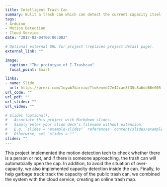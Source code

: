 ```yaml
---
title: Intelligent Trash Can
summary: Bulit a trash can which can detect the current capacity itself.
tags:
- Arduino
- Motion Detection
- Cloud Service
date: "2017-03-04T00:00:00Z"

# Optional external URL for project (replaces project detail page).
external_link: ""

image:
  caption: "The prototype of I-Trashcan"
  focal_point: Smart

links:
- name: Slide
  url: https://prezi.com/1oywb7darviw/?token=d27e42cae8f35c8a6dd66e005fbd82519b6c2a453effe85a1ef79e02d08c3bda
url_code: ""
url_pdf: ""
url_slides: ""
url_video: ""

# Slides (optional).
#   Associate this project with Markdown slides.
#   Simply enter your slide deck's filename without extension.
#   E.g. `slides = "example-slides"` references `content/slides/example-slides.md`.
#   Otherwise, set `slides = ""`.
slides: ""
---
```


This project implemented the motion detection tech to check whether there is a person or not, and if there is someone approaching, the trash can will automatcially open the cap. In addition, to avoid the situation of over-capacity, we also implemented capacity detection inside the can. Finally, to help garbage truck track the capacity of the public trash can, we combined the system with the cloud service, creating an online trash map.